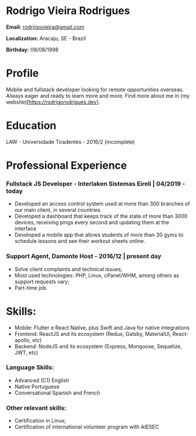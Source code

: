 # Rodrigo Vieira Rodrigues

**Email:** rodriigovieira@gmail.com

**Localization:** Aracaju, SE - Brazil

**Birthday:** 09/08/1998

# Profile

Mobile and fullstack developer looking for remote opportunities overseas. Always eager and ready to learn more and more. Find more about me in (my website)[https://rodrigorodrigues.dev].

# Education

LAW - Universidade Tiradentes - 2016/2 (incomplete)

# Professional Experience

### Fullstack JS Developer - Interlaken Sistemas Eireli | 04/2019 - today
- Developed an access control system used at more than 300 branches of our main client, in several countries
- Developed a dashboard that keeps track of the state of more than 3000 devices, receiving pings every second and updating them at the interface
- Developed a mobile app that allows students of more than 30 gyms to schedule lessons and see their workout sheets online.

### Support Agent, Damonte Host - 2016/12 | present day
- Solve client complaints and technical issues;
- Most used technologies: PHP, Linux, cPanel/WHM, among others as support requests vary;
- Part-time job.

# Skills:

- Mobile: Flutter e React Native, plus Swift and Java for native integrations
- Frontend: ReactJS and its ecosystem (Redux, Gatsby, MaterialUI, React-apollo, etc)
- Backend: NodeJS and its ecosystem (Express, Mongoose, Sequelize, JWT, etc)

### Language Skills:

- Advanced (C1) English
- Native Portuguese
- Conversational Spanish and French

### Other relevant skills:

- Certification in Linux;
- Certification of international volunteer program with AIESEC
